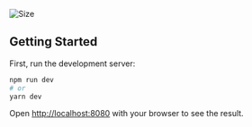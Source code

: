 ![Size](https://github-size-badge.herokuapp.com/ryanbahan/learnable.svg)

## Getting Started

First, run the development server:

```bash
npm run dev
# or
yarn dev
```

Open [http://localhost:8080](http://localhost:8080) with your browser to see the result.
